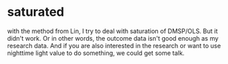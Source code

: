# saturated
with the method from Lin, I try to deal with saturation of DMSP/OLS. But it didn't work. Or in other words, the outcome data isn't good enough  as my research data.  And if you are also interested in the research or want to use nighttime light value to do something, we could get some talk.
